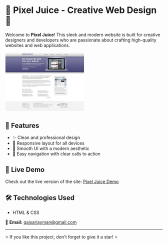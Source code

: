 # 🌟 Pixel Juice - Creative Web Design 🌟

Welcome to **Pixel Juice**! This sleek and modern website is built for creative designers and developers who are passionate about crafting high-quality websites and web applications.

<img src="website-model.png" alt="Pixel Juice Website" width="50%">

## 🚀 Features
- ✨ Clean and professional design  
- 📱 Responsive layout for all devices  
- 🎨 Smooth UI with a modern aesthetic  
- 🔗 Easy navigation with clear calls to action  

## 📂 Live Demo
Check out the live version of the site: 
<a target="_blank" href="https://qaisari.github.io/Personal-Practice/Practice1.html">Pixel Juice Demo</a>

## 🛠️ Technologies Used
- HTML & CSS 

🔹 **Email:** qaisariayman@gmail.com   

---

⭐ If you like this project, don't forget to give it a star! ⭐  

